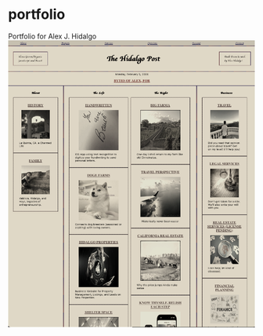 # portfolio
Portfolio for Alex J. Hidalgo
![new react page](react-portfolio/public/portfolio_screenshot.png)
